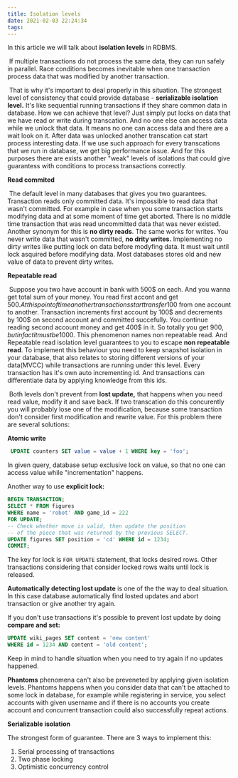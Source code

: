 ```yaml
---
title: Isolation levels 
date: 2021-02-03 22:24:34
tags:
---
```

In this article we will talk about **isolation levels** in RDBMS.

​	If multiple transactions do not process the same data, they can run safely in parallel. Race conditions becomes inevitable when one transaction process data that was modified by another transaction. 

​	That is why it's important to deal properly in this situation. The strongest level of consistency that could provide database - **serializable isolation level.** It's like sequential running transactions if they share common data in database. How we can achieve that level? Just simply put locks on data that we have read or write during transcation. And no one else can access data while we unlock that data. It means no one can access data and there are a wait look on it. After data was unlocked another transcation cat start process interesting data. If we use such approach for every transcations that we run in database, we get big performance issue. And for this purposes there are exists another "weak" levels of isolations that could give guarantess with conditions to process transactions correctly. 

**Read commited**

​	The default level in many databases that gives you two guarantees. Transaction reads only committed data. It's impossible to read data that wasn't committed. For example in case when you some transaction starts modifying data and at some moment of time get aborted. There is no middle time transaction that was read uncommitted data that was never existed. Another synonym for this is **no dirty reads**. The same works for writes. You never write data that wasn't committed, **no drity writes.** Implementing no dirty writes like putting lock on data before modyfing data. It must wait until lock asquired before modifying data. Most databases stores old and new value of data to prevent dirty writes. 

**Repeatable read**

​	Suppose you two have account in bank with 500$ on each. And you wanna get total sum of your money. You read first accont and get 500$. At this point of time another transactions start transfer 100$ from one account to another. Transaction increments first account by 100$ and decrements by 100$ on second account and committed succefully. You continue reading second account money and get 400$ in it. So totally you get 900$, but in fact it must be 1000$. This phenomenon names non repeatable read. And Repeatable read isolation level guarantees to you to escape **non repeatable read**. To implement this behaviour you need to keep snapshot isolation in your database, that also relates to storing different versions of your data(MVCC) while transactions are running under this level. Every transaction has it's own auto incrementing id. And transactions can differentiate data by applying knowledge from this ids. 

​	Both levels don't prevent from **lost update,** that happens when you need read value, modify it and save back. If two transcation do this concurently you will probably lose one of the modification, because some transaction don't consider first modification and rewrite value. For this problem there are several solutions: 

**Atomic write**

```sql
 UPDATE counters SET value = value + 1 WHERE key = 'foo';
```

In given query, database setup exclusive lock on value, so that no one can access value while "incrementation" happens. 

Another way to use **explicit lock:** 

```sql
BEGIN TRANSACTION;
SELECT * FROM figures
WHERE name = 'robot' AND game_id = 222
FOR UPDATE;
-- Check whether move is valid, then update the position
-- of the piece that was returned by the previous SELECT.
UPDATE figures SET position = 'c4' WHERE id = 1234;
COMMIT;
```

The key for lock is <code>FOR UPDATE</code> statement, that locks desired rows. Other transactions considering that consider locked rows waits until lock is released. 

**Automatically detecting lost update** is one of the the way to deal situation. In this case database automatically find losted updates and abort transaction or give another try again. 

If you don't use transactions it's possible to prevent lost update by doing **compare and set:**

```sql
UPDATE wiki_pages SET content = 'new content'
WHERE id = 1234 AND content = 'old content';
```

Keep in mind to handle situation when you need to try again if no updates happened. 

**Phantoms** phenomena can't also be preveneted by applying given isolation levels. Phantoms happens when you consider data that can't be attached to some lock in database, for example while registering in service, you select accounts with given username and if there is no accounts you create account and concurrent transaction could also successfully repeat actions. 

**Serializable isolation**

The strongest form of guarantee. There are 3 ways to implement this:
1. Serial processing of transactions 
2. Two phase locking 
3. Optimistic concurrency control 